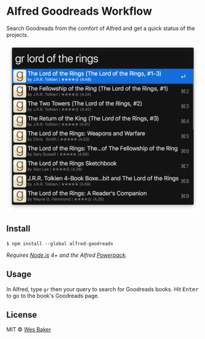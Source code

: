 # Alfred Goodreads Workflow

Search Goodreads from the comfort of Alfred and get a quick status of the
projects.

![Workflow in action](media/example.png)

## Install

```
$ npm install --global alfred-goodreads
```

*Requires [Node.js](https://nodejs.org) 4+ and the Alfred [Powerpack](https://www.alfredapp.com/powerpack/).*


## Usage

In Alfred, type `gr` then your query to search for Goodreads books. Hit
<kbd>Enter</kbd> to go to the book's Goodreads page.


## License

MIT © [Wes Baker](http://wesbaker.com)
